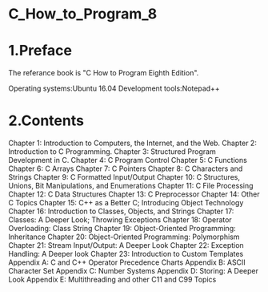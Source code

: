 # C_How_to_Program_8

# 1.Preface
The referance book is "C How to Program Eighth Edition".

Operating systems:Ubuntu 16.04
Development tools:Notepad++

# 2.Contents
Chapter 1: Introduction to Computers, the Internet, and the Web.
Chapter 2: Introduction to C Programming.
Chapter 3: Structured Program Development in C.
Chapter 4: C Program Control
Chapter 5: C Functions
Chapter 6: C Arrays
Chapter 7: C Pointers
Chapter 8: C Characters and Strings
Chapter 9: C Formatted Input/Output
Chapter 10: C Structures, Unions, Bit Manipulations, and Enumerations
Chapter 11: C File Processing
Chapter 12: C Data Structures
Chapter 13: C Preprocessor
Chapter 14: Other C Topics
Chapter 15: C++ as a Better C; Introducing Object Technology
Chapter 16: Introduction to Classes, Objects, and Strings
Chapter 17: Classes: A Deeper Look; Throwing Exceptions
Chapter 18: Operator Overloading: Class String
Chapter 19: Object-Oriented Programming: Inheritance
Chapter 20: Object-Oriented Programming: Polymorphism
Chapter 21: Stream Input/Output: A Deeper Look
Chapter 22: Exception Handling: A Deeper look
Chapter 23: Introduction to Custom Templates
Appendix A: C and C++ Operator Precedence Charts
Appendix B: ASCII Character Set
Appendix C: Number Systems
Appendix D: Storing: A Deeper Look
Appendix E: Multithreading and other C11 and C99 Topics
